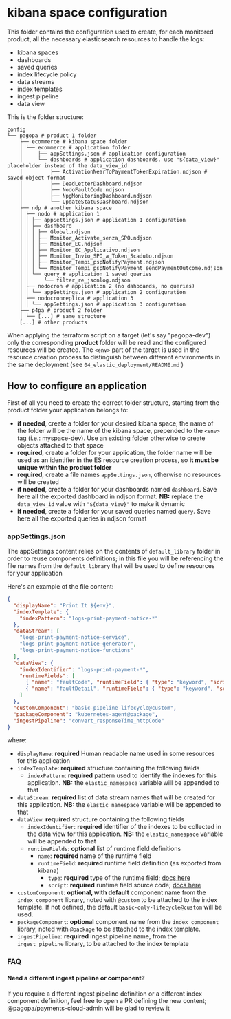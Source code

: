 # kibana space configuration

This folder contains the configuration used to create, for each monitored product, all the necessary elasticsearch resources to handle the logs:
- kibana spaces
- dashboards
- saved queries
- index lifecycle policy
- data streams
- index templates
- ingest pipeline
- data view

This is the folder structure:

```hcl
config
└── pagopa # product 1 folder
    ├── ecommerce # kibana space folder
    │ └── ecommerce # application folder
    │     ├── appSettings.json # application configuration
    │     └── dashboards # application dashboards. use "${data_view}" placeholder instead of the data_view_id
    │         ├── ActivationNearToPaymentTokenExpiration.ndjson # saved object format
    │         ├── DeadLetterDashboard.ndjson
    │         ├── NodoFaultCode.ndjson
    │         ├── NpgMonitoringDashboard.ndjson
    │         └── UpdateStatusDashboard.ndjson
    ├── ndp # another kibana space
    │ ├── nodo # application 1
    │ │ ├── appSettings.json # application 1 configuration
    │ │ ├── dashboard
    │ │ │ ├── Global.ndjson
    │ │ │ ├── Monitor_Activate_senza_SPO.ndjson
    │ │ │ ├── Monitor_EC.ndjson
    │ │ │ ├── Monitor_EC_Applicativo.ndjson
    │ │ │ ├── Monitor_Invio_SPO_a_Token_Scaduto.ndjson
    │ │ │ ├── Monitor_Tempi_pspNotifyPayment.ndjson
    │ │ │ └── Monitor_Tempi_pspNotifyPayment_sendPaymentOutcome.ndjson
    │ │ └── query # application 1 saved queries
    │ │     └── filter_re_jsonlog.ndjson
    │ ├── nodocron # application 2 (no dahboards, no queries)
    │ │ └── appSettings.json # application 2 configuration
    │ ├── nodocronreplica # application 3
    │ │ └── appSettings.json # application 3 configuration
    ├── p4pa # product 2 folder
    │ └── [...] # same structure
    [...] # other products
```
When applying the terraform script on a target (let's say "pagopa-dev") only the corresponding **product** folder will be read and the configured resources will be created.
The `<env>` part of the target is used in the resource creation process to distinguish between different environments in the same deployment (see `04_elastic_deployment/README.md` )

## How to configure an application

First of all you need to create the correct folder structure, starting from the product folder your application belongs to:

- **if needed**, create a folder for your desired kibana space; the name of the folder will be the name of the kibana space, prepended to the `<env>` tag (i.e.: myspace-dev). Use an existing folder otherwise to create objects attached to that space
- **required**,  create a folder for your application, the folder name will be used as an identifier in the ES resource creation process, so **it must be unique within the product folder**
- **required**, create a file names `appSettings.json`, otherwise no resources will be created
- **if needed**, create a folder for your dashboards named `dashboard`. Save here all the exported dashboard in ndjson format. **NB:** replace the `data_view_id` value with `"${data_view}"` to make it dynamic
- **if needed**, create a folder for your saved queries named `query`. Save here all the exported queries in ndjson format

### appSettings.json

The appSettings content relies on the contents of `default_library` folder in order to reuse components definitions; in this file you will be referencing the file names 
from the `default_library` that will be used to define resources for your application

Here's an example of the file content:

```json
{
  "displayName": "Print It ${env}",
  "indexTemplate": {
    "indexPattern": "logs-print-payment-notice-*"
  },
  "dataStream": [
    "logs-print-payment-notice-service",
    "logs-print-payment-notice-generator",
    "logs-print-payment-notice-functions"
  ],
  "dataView": {
    "indexIdentifier": "logs-print-payment-*",
    "runtimeFields": [
      { "name": "faultCode", "runtimeField": { "type": "keyword", "script": {"source": "String message = params[\"_source\"][\"message\"];def m = /^.*title=(.*)(?=, status).*$/.matcher(message);if ( m.matches() ) {return emit(m.group(1));} else{return emit(\"-\");}"}}},
      { "name": "faultDetail", "runtimeField": { "type": "keyword", "script": {"source": "String message = params[\"_source\"][\"message\"];\n\ndef m = /^.*detail=(.*)(?=\\)).*$/.matcher(message);\nif ( m.matches() ) {\n   return emit(m.group(1));\n} else {\n   return emit(\"-\");\n}"}}}
    ]
  },
  "customComponent": "basic-pipeline-lifecycle@custom",
  "packageComponent": "kubernetes-agent@package",
  "ingestPipeline": "convert_responseTime_httpCode"
}
```

where:

- `displayName`: **required** Human readable name used in some resources for this application
- `indexTemplate`: **required** structure containing the following fields   
  - `indexPattern`: **required** pattern used to identify the indexes for this application. **NB:** the `elastic_namespace` variable will be appended to that
- `dataStream`: **required** list of data stream names that will be created for this application. **NB:** the `elastic_namespace` variable will be appended to that
- `dataView`: **required** structure containing the following fields
  - `indexIdentifier`: **required** identifier of the indexes to be collected in the data view for this application. **NB:** the `elastic_namespace` variable will be appended to that
  - `runtimeFields`: **optional** list of runtime field definitions
    - `name`: **required** name of the runtime field
    - `runtimeField`: **required** runtime field definition (as exported from kibana)
      - `type`: **required** type of the runtime field; [docs here](https://www.elastic.co/guide/en/elasticsearch/reference/current/runtime-mapping-fields.html)
      - `script`: **required** runtime field source code;  [docs here](https://www.elastic.co/guide/en/elasticsearch/reference/current/runtime-mapping-fields.html)
- `customComponent`: **optional, with default** component name from the `index_component` library, noted with `@custom` to be attached to the index template. If not defined, the default `basic-only-lifecycle@custom` will be used.
- `packageComponent`: **optional** component name from the `index_component` library, noted with `@package` to be attached to the index template.
- `ingestPipeline`: **required** ingest pipeline name, from the `ingest_pipeline` library, to be attached to the index template

### FAQ

#### Need a different ingest pipeline or component?

If you require a different ingest pipeline definition or a different index component definition, feel free to open a PR defining the new content; @pagopa/payments-cloud-admin will be glad to review it